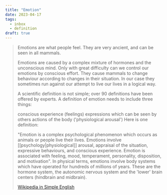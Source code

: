 ```yaml
---
title: "Emotion"
date: 2023-04-17
tags:
  - inbox
  - definition
draft: true
---
```


> Emotions are what people feel. They are very ancient, and can be seen in all
> mammals.
>
> Emotions are caused by a complex mixture of hormones and the unconscious mind.
> Only with great difficulty can we control our emotions by conscious effort.
> They cause mammals to change behaviour according to changes in their
> situation. In our case they sometimes run against our attempt to live our
> lives in a logical way.
>
> A scientific definition is not simple; over 90 definitions have been offered
> by experts. A definition of emotion needs to include three things:
>
> conscious experience (feelings) expressions which can be seen by others
> actions of the body ('physiological arousal') Here is one definition:
>
> "Emotion is a complex psychological phenomenon which occurs as animals or
> people live their lives. Emotions involve
> [[psychology|physiological]] arousal, appraisal of the situation,
> expressive behaviours, and conscious experience. Emotion is associated with
> feeling, mood, temperament, personality, disposition, and motivation".
> In physical terms, emotions involve body systems which have operated for
> hundreds of millions of years. These are the hormone system, the autonomic
> nervous system and the 'lower' brain centers (hindbrain and midbrain).
>
> [Wikipedia in Simple English](https://simple.wikipedia.org/wiki/Emotion)
